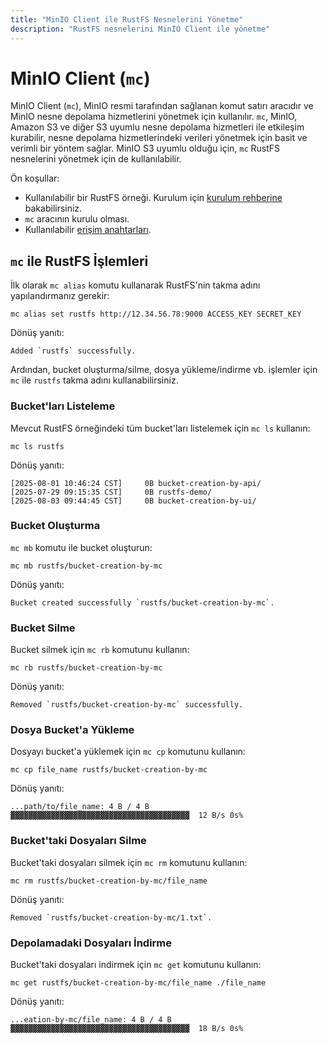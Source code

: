 ```yaml
---
title: "MinIO Client ile RustFS Nesnelerini Yönetme"
description: "RustFS nesnelerini MinIO Client ile yönetme"
---
```


# MinIO Client (`mc`)

MinIO Client (`mc`), MinIO resmi tarafından sağlanan komut satırı aracıdır ve MinIO nesne depolama hizmetlerini yönetmek için kullanılır. `mc`, MinIO, Amazon S3 ve diğer S3 uyumlu nesne depolama hizmetleri ile etkileşim kurabilir, nesne depolama hizmetlerindeki verileri yönetmek için basit ve verimli bir yöntem sağlar. MinIO S3 uyumlu olduğu için, `mc` RustFS nesnelerini yönetmek için de kullanılabilir.

Ön koşullar:

- Kullanılabilir bir RustFS örneği. Kurulum için [kurulum rehberine](../installation/index.md) bakabilirsiniz.
- `mc` aracının kurulu olması.
- Kullanılabilir [erişim anahtarları](../administration/iam/access-token.md).

## `mc` ile RustFS İşlemleri

İlk olarak `mc alias` komutu kullanarak RustFS'nin takma adını yapılandırmanız gerekir:

```
mc alias set rustfs http://12.34.56.78:9000 ACCESS_KEY SECRET_KEY
```

Dönüş yanıtı:

```
Added `rustfs` successfully.
```

Ardından, bucket oluşturma/silme, dosya yükleme/indirme vb. işlemler için `mc` ile `rustfs` takma adını kullanabilirsiniz.

### Bucket'ları Listeleme

Mevcut RustFS örneğindeki tüm bucket'ları listelemek için `mc ls` kullanın:

```
mc ls rustfs
```

Dönüş yanıtı:

```
[2025-08-01 10:46:24 CST]     0B bucket-creation-by-api/
[2025-07-29 09:15:35 CST]     0B rustfs-demo/
[2025-08-03 09:44:45 CST]     0B bucket-creation-by-ui/
```

### Bucket Oluşturma

`mc mb` komutu ile bucket oluşturun:

```
mc mb rustfs/bucket-creation-by-mc
```

Dönüş yanıtı:  

```
Bucket created successfully `rustfs/bucket-creation-by-mc`.
```

### Bucket Silme

Bucket silmek için `mc rb` komutunu kullanın:

```
mc rb rustfs/bucket-creation-by-mc
```

Dönüş yanıtı:

```
Removed `rustfs/bucket-creation-by-mc` successfully.
```

### Dosya Bucket'a Yükleme

Dosyayı bucket'a yüklemek için `mc cp` komutunu kullanın:

```
mc cp file_name rustfs/bucket-creation-by-mc
```

Dönüş yanıtı:

```
...path/to/file_name: 4 B / 4 B  ▓▓▓▓▓▓▓▓▓▓▓▓▓▓▓▓▓▓▓▓▓▓▓▓▓▓▓▓▓▓▓▓▓▓▓▓▓▓▓▓  12 B/s 0s%
```

### Bucket'taki Dosyaları Silme

Bucket'taki dosyaları silmek için `mc rm` komutunu kullanın:

```
mc rm rustfs/bucket-creation-by-mc/file_name
```

Dönüş yanıtı:

```
Removed `rustfs/bucket-creation-by-mc/1.txt`.
```

### Depolamadaki Dosyaları İndirme

Bucket'taki dosyaları indirmek için `mc get` komutunu kullanın:

```
mc get rustfs/bucket-creation-by-mc/file_name ./file_name
```

Dönüş yanıtı:

```
...eation-by-mc/file_name: 4 B / 4 B  ▓▓▓▓▓▓▓▓▓▓▓▓▓▓▓▓▓▓▓▓▓▓▓▓▓▓▓▓▓▓▓▓▓▓▓▓▓▓▓▓  18 B/s 0s%
```

